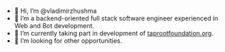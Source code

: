 - 👋 Hi, I’m @vladimirzhushma
- 👀 I’m a backend-oriented full stack software engineer experienced in Web and Bot development.
- 🌱 I’m currently taking part in development of [taprootfoundation.org](https://taprootfoundation.org/).
- 💞️ I’m looking for other opportunities.

<!---
vladimirzhushma/vladimirzhushma is a ✨ special ✨ repository because its `README.md` (this file) appears on your GitHub profile.
You can click the Preview link to take a look at your changes.
--->
